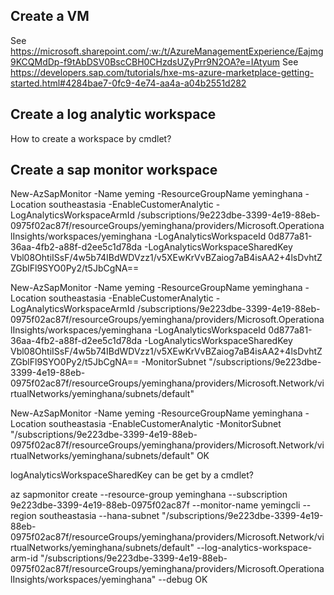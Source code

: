 ## Create a VM
See https://microsoft.sharepoint.com/:w:/t/AzureManagementExperience/Eajmg9KCQMdDp-f9tAbDSV0BscCBH0CHzdsUZyPrr9N2OA?e=IAtyum
See https://developers.sap.com/tutorials/hxe-ms-azure-marketplace-getting-started.html#4284bae7-0fc9-4e74-aa4a-a04b2551d282

## Create a log analytic workspace

How to create a workspace by cmdlet?

## Create a sap monitor workspace
New-AzSapMonitor -Name yeming -ResourceGroupName yeminghana -Location southeastasia -EnableCustomerAnalytic -LogAnalyticsWorkspaceArmId /subscriptions/9e223dbe-3399-4e19-88eb-0975f02ac87f/resourceGroups/yeminghana/providers/Microsoft.OperationalInsights/workspaces/yeminghana -LogAnalyticsWorkspaceId 0d877a81-36aa-4fb2-a88f-d2ee5c1d78da -LogAnalyticsWorkspaceSharedKey Vbl08OhtiISsF/4w5b74IBdWDVzz1/v5XEwKrVvBZaiog7aB4isAA2+4lsDvhtZZGblFl9SYO0Py2/t5JbCgNA==

New-AzSapMonitor -Name yeming -ResourceGroupName yeminghana -Location southeastasia -EnableCustomerAnalytic -LogAnalyticsWorkspaceArmId /subscriptions/9e223dbe-3399-4e19-88eb-0975f02ac87f/resourceGroups/yeminghana/providers/Microsoft.OperationalInsights/workspaces/yeminghana -LogAnalyticsWorkspaceId 0d877a81-36aa-4fb2-a88f-d2ee5c1d78da -LogAnalyticsWorkspaceSharedKey Vbl08OhtiISsF/4w5b74IBdWDVzz1/v5XEwKrVvBZaiog7aB4isAA2+4lsDvhtZZGblFl9SYO0Py2/t5JbCgNA== -MonitorSubnet "/subscriptions/9e223dbe-3399-4e19-88eb-0975f02ac87f/resourceGroups/yeminghana/providers/Microsoft.Network/virtualNetworks/yeminghana/subnets/default"

New-AzSapMonitor -Name yeming -ResourceGroupName yeminghana -Location southeastasia -EnableCustomerAnalytic -MonitorSubnet "/subscriptions/9e223dbe-3399-4e19-88eb-0975f02ac87f/resourceGroups/yeminghana/providers/Microsoft.Network/virtualNetworks/yeminghana/subnets/default"
OK

logAnalyticsWorkspaceSharedKey can be get by a cmdlet?

az sapmonitor create --resource-group yeminghana --subscription 9e223dbe-3399-4e19-88eb-0975f02ac87f --monitor-name yemingcli --region southeastasia --hana-subnet  "/subscriptions/9e223dbe-3399-4e19-88eb-0975f02ac87f/resourceGroups/yeminghana/providers/Microsoft.Network/virtualNetworks/yeminghana/subnets/default" --log-analytics-workspace-arm-id "/subscriptions/9e223dbe-3399-4e19-88eb-0975f02ac87f/resourceGroups/yeminghana/providers/Microsoft.OperationalInsights/workspaces/yeminghana" --debug
OK
